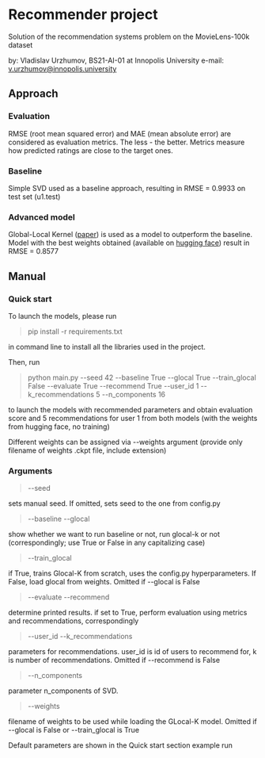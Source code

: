 # Recommender project
Solution of the recommendation systems problem on the MovieLens-100k dataset

by: Vladislav Urzhumov, BS21-AI-01 at Innopolis University
e-mail: v.urzhumov@innopolis.university

## Approach
### Evaluation

RMSE (root mean squared error) and MAE (mean absolute error) are considered as evaluation metrics. The less - the better.
Metrics measure how predicted ratings are close to the target ones.

### Baseline

Simple SVD used as a baseline approach, resulting in RMSE = 0.9933 on test set (u1.test)

### Advanced model

Global-Local Kernel ([paper](https://arxiv.org/pdf/2108.12184.pdf)) is used as a model to outperform the baseline.
Model with the best weights obtained (available on [hugging face](https://huggingface.co/v-like/glocal-k-weights/tree/main)) result in RMSE = 0.8577

## Manual

### Quick start
To launch the models, please run
> pip install -r requirements.txt

in command line to install all the libraries used in the project.

Then, run
> python main.py --seed 42 --baseline True --glocal True --train_glocal False --evaluate True --recommend True --user_id 1 --k_recommendations 5 --n_components 16

to launch the models with recommended parameters and obtain evaluation score and 5 recommendations for user 1 from both models (with the weights from hugging face, no training)

Different weights can be assigned via --weights argument (provide only filename of weights .ckpt file, include extension)

### Arguments

> --seed

sets manual seed. If omitted, sets seed to the one from config.py

> --baseline
> --glocal

show whether we want to run baseline or not, run glocal-k or not (correspondingly; use True or False in any capitalizing case)

> --train_glocal

if True, trains Glocal-K from scratch, uses the config.py hyperparameters. If False, load glocal from weights. Omitted if --glocal is False

> --evaluate --recommend

determine printed results. if set to True, perform evaluation using metrics and recommendations, correspondingly

> --user_id --k_recommendations 

parameters for recommendations. user_id is id of users to recommend for, k is number of recommendations. Omitted if --recommend is False

>  --n_components

parameter n_components of SVD.

> --weights

filename of weights to be used while loading the GLocal-K model. Omitted if --glocal is False or --train_glocal is True

Default parameters are shown in the Quick start section example run